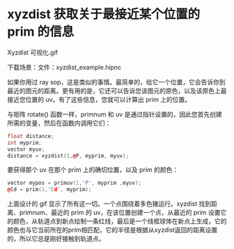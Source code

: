 # xyzdist 获取关于最接近某个位置的 prim 的信息

Xyzdist 可视化.gif

下载场景：文件：xyzdist_example.hipnc

如果你用过 ray sop，这是类似的事情。最简单的，给它一个位置，它会告诉你到最近的图元的距离。更有用的是，它还可以告诉您该图元的原色，以及该原色上最接近您位置的 uv。有了这些信息，您就可以计算出 prim 上的位置。

与矩阵 rotate() 函数一样，primnum 和 uv 是通过指针设置的，因此您首先创建所需的变量，然后在函数内调用它们：

```cpp
float distance;
int myprim;
vector myuv;
distance = xyzdist(1,@P, myprim, myuv);
```

要获得那个 uv 在那个 prim 上的确切位置，以及 prim 的颜色：

```cpp
vector mypos = primuv(1,'P', myprim ,myuv);
@Cd = prim(1,'Cd', myprim);
```

上面设计的 gif 显示了所有这一切。一个点围绕着多色猪运行。xyzdist 找到距离、primnum、最近的 prim 的 uv，在该位置创建一个点，从最近的 prim 设置它的颜色，从轨道点到新点绘制一条红线，最后是一个线框球体在新点上生成，它的颜色也与它当前所在的prim相匹配，它的半径是根据从xyzdist返回的距离设置的，所以它总是刚好接触到轨道点。
